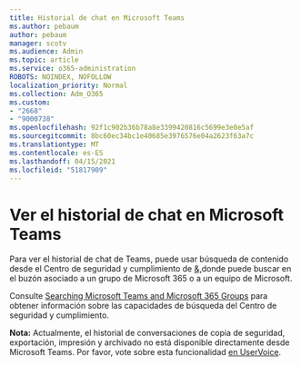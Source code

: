 ```yaml
---
title: Historial de chat en Microsoft Teams
ms.author: pebaum
author: pebaum
manager: scotv
ms.audience: Admin
ms.topic: article
ms.service: o365-administration
ROBOTS: NOINDEX, NOFOLLOW
localization_priority: Normal
ms.collection: Adm_O365
ms.custom:
- "2668"
- "9000738"
ms.openlocfilehash: 92f1c902b36b78a8e3399420816c5699e3e0e5af
ms.sourcegitcommit: 8bc60ec34bc1e40685e3976576e04a2623f63a7c
ms.translationtype: MT
ms.contentlocale: es-ES
ms.lasthandoff: 04/15/2021
ms.locfileid: "51817909"
---
```

# <a name="viewing-chat-history-in-microsoft-teams"></a>Ver el historial de chat en Microsoft Teams

Para ver el historial de [](https://sip.protection.office.com/contentsearchbeta?ContentOnly=1) chat de Teams, puede usar búsqueda de contenido desde el Centro de seguridad y cumplimiento de [&,](https://sip.protection.office.com/insightdashboard)donde puede buscar en el buzón asociado a un grupo de Microsoft 365 o a un equipo de Microsoft. 

Consulte [Searching Microsoft Teams and Microsoft 365 Groups](https://docs.microsoft.com/microsoft-365/compliance/content-search) para obtener información sobre las capacidades de búsqueda del Centro de seguridad y cumplimiento. 

**Nota:** Actualmente, el historial de conversaciones de copia de seguridad, exportación, impresión y archivado no está disponible directamente desde Microsoft Teams. Por favor, vote sobre esta funcionalidad [en UserVoice](https://microsoftteams.uservoice.com/forums/555103-public/suggestions/16982542-backup-export-printing-archive-options?page=2&per_page=20). 